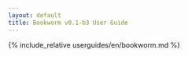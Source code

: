 ```yaml
---
layout: default
title: Bookworm v0.1-b3 User Guide
---
```


{% include_relative userguides/en/bookworm.md %}